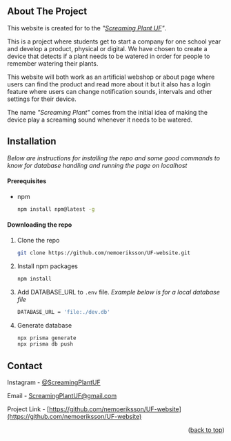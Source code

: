 <a name="readme-top"></a>

## About The Project
This website is created for to the _"[Screaming Plant UF](https://ungforetagsamhet.se/company/screaming-plant-uf)"_. 

This is a project where students get to start a company for one school year and develop a product, physical or digital. We have chosen to create a device that detects if a plant needs to be watered in order for people to remember watering their plants.

This website will both work as an artificial webshop or about page where users can find the product and read more about it but it also has a login feature where users can change notification sounds, intervals and other settings for their device.

The name _"Screaming Plant"_ comes from the initial idea of making the device play a screaming sound whenever it needs to be watered.

## Installation

_Below are instructions for installing the repo and some good commands to know for database handling and running the page on localhost_

#### Prerequisites
* npm
    ```sh
    npm install npm@latest -g
    ```

#### Downloading the repo

1. Clone the repo
    ```sh
    git clone https://github.com/nemoeriksson/UF-website.git
    ```
2. Install npm packages
    ```sh
    npm install
    ```

3. Add DATABASE_URL to `.env` file. *Example below is for a local database file*
    ```sh
    DATABASE_URL = 'file:./dev.db'
    ```

4. Generate database
    ```sh
    npx prisma generate
    npx prisma db push
    ```
    
## Contact

Instagram - [@ScreamingPlantUF](https://www.instagram.com/screamingplantuf)

Email - ScreamingPlantUF@gmail.com

Project Link - [https://github.com/nemoeriksson/UF-website](https://github.com/nemoeriksson/UF-website)

<p align="right">(<a href="#readme-top">back to top</a>)</p>
